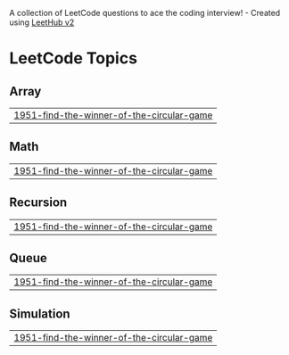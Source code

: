 A collection of LeetCode questions to ace the coding interview! - Created using [LeetHub v2](https://github.com/arunbhardwaj/LeetHub-2.0)
<!---LeetCode Topics Start-->
# LeetCode Topics
## Array
|  |
| ------- |
| [1951-find-the-winner-of-the-circular-game](https://github.com/nitishchy12/LeetCode/tree/master/1951-find-the-winner-of-the-circular-game) |
## Math
|  |
| ------- |
| [1951-find-the-winner-of-the-circular-game](https://github.com/nitishchy12/LeetCode/tree/master/1951-find-the-winner-of-the-circular-game) |
## Recursion
|  |
| ------- |
| [1951-find-the-winner-of-the-circular-game](https://github.com/nitishchy12/LeetCode/tree/master/1951-find-the-winner-of-the-circular-game) |
## Queue
|  |
| ------- |
| [1951-find-the-winner-of-the-circular-game](https://github.com/nitishchy12/LeetCode/tree/master/1951-find-the-winner-of-the-circular-game) |
## Simulation
|  |
| ------- |
| [1951-find-the-winner-of-the-circular-game](https://github.com/nitishchy12/LeetCode/tree/master/1951-find-the-winner-of-the-circular-game) |
<!---LeetCode Topics End-->